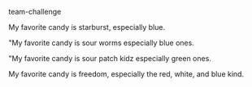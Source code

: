  team-challenge

My favorite candy is starburst, especially blue.



"My favorite candy is sour worms especially blue ones. 


"My favorite candy is sour patch kidz especially green ones. 


My favorite candy is freedom, especially the red, white, and blue kind.


